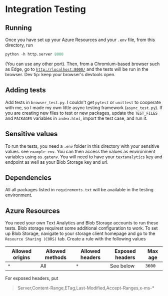 # Integration Testing

## Running

Once you have set up your Azure Resources and your `.env` file, from this directory, run

```python
python -h http.server 8000
```

(You can use any other port). Then, from a Chromium-based browser such as Edge, go to [`http://localhost:8000/`](http://localhost:8000/) and the tests will be run in the browser. Dev tip: keep your browser's devtools open.

## Adding tests

Add tests in `browser_test.py`. I couldn't get `pytest` or `unittest` to cooperate with me, so I made my own little async testing framework (`async_test.py`). If you are creating new files to test or new packages, update the `TEST_FILES` and `PACKAGES` variables in `index.html`, import the test case, and run it.

## Sensitive values

To run the tests, you need a `.env` folder in this directory with your sensitive values.
see `example-env`. You can then access the values as environment variables using `os.getenv`. You will
need to have your `textanalytics` key and endpoint as well as your Blob Storage key and url.

## Dependencies

All all packages listed in `requirements.txt` will be available in the testing environment.
 
## Azure Resources

You need your own Text Analytics and Blob Storage accounts to run these tests. Blob storage requirest some additional configuration to work. To set up Blob Storage, navigate to your storage client homepage and go to the `Resource Sharing (CORS)` tab. Create a rule with the following values

| Allowed origins | Allowed methods | Allowed headers | Exposed headers | Max age |
|-----------------|-----------------|-----------------|-----------------|---------|
| `*`             | All             | `*`             | See below       | `3600`  |

For exposed headers, put

> Server,Content-Range,ETag,Last-Modified,Accept-Ranges,x-ms-*
